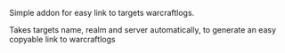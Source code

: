 Simple addon for easy link to targets warcraftlogs.

Takes targets name, realm and server automatically, to generate an easy copyable link to warcraftlogs
